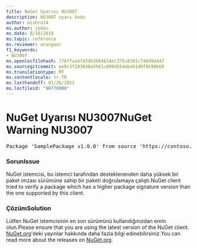 ```yaml
---
title: NuGet Uyarısı NU3007
description: NU3007 uyarı kodu
author: mishra14
ms.author: jodou
ms.date: 8/16/2018
ms.topic: reference
ms.reviewer: anangaur
f1_keywords:
- NU3007
ms.openlocfilehash: 17bffaa4f43d62684614ec375c8381c748d9d447
ms.sourcegitcommit: ee6c3f203648a5561c809db54ebeb1d0f0598b68
ms.translationtype: MT
ms.contentlocale: tr-TR
ms.lasthandoff: 01/26/2021
ms.locfileid: "98778900"
---
```

# <a name="nuget-warning-nu3007"></a><span data-ttu-id="dca51-103">NuGet Uyarısı NU3007</span><span class="sxs-lookup"><span data-stu-id="dca51-103">NuGet Warning NU3007</span></span>

<pre>Package 'SamplePackage v1.0.0' from source 'https://contoso.com/index.json': The package signature format version is not supported. Updating your client may solve this problem.</pre>

### <a name="issue"></a><span data-ttu-id="dca51-104">Sorun</span><span class="sxs-lookup"><span data-stu-id="dca51-104">Issue</span></span>

<span data-ttu-id="dca51-105">NuGet istemcisi, bu istemci tarafından desteklenenden daha yüksek bir paket imzası sürümüne sahip bir paketi doğrulamaya çalıştı.</span><span class="sxs-lookup"><span data-stu-id="dca51-105">NuGet client tried to verify a package which has a higher package signature version than the one supported by this client.</span></span>


### <a name="solution"></a><span data-ttu-id="dca51-106">Çözüm</span><span class="sxs-lookup"><span data-stu-id="dca51-106">Solution</span></span>

<span data-ttu-id="dca51-107">Lütfen NuGet istemcisinin en son sürümünü kullandığınızdan emin olun.</span><span class="sxs-lookup"><span data-stu-id="dca51-107">Please ensure that you are using the latest version of the NuGet client.</span></span> <span data-ttu-id="dca51-108">[NuGet.org](https://www.nuget.org/downloads)'deki yayınlar hakkında daha fazla bilgi edinebilirsiniz.</span><span class="sxs-lookup"><span data-stu-id="dca51-108">You can read more about the releases on [NuGet.org](https://www.nuget.org/downloads).</span></span>


